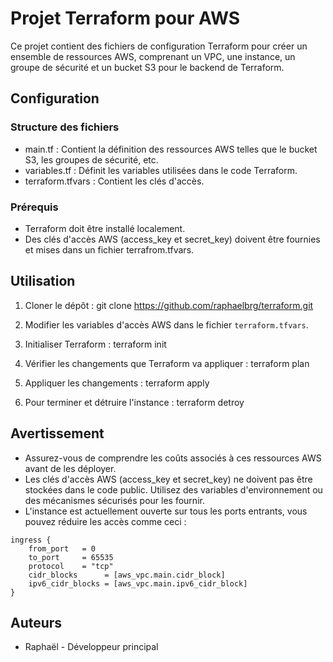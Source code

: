 # Projet Terraform pour AWS

Ce projet contient des fichiers de configuration Terraform pour créer un ensemble de ressources AWS, comprenant un VPC, une instance, un groupe de sécurité et un bucket S3 pour le backend de Terraform.

## Configuration

### Structure des fichiers

- main.tf : Contient la définition des ressources AWS telles que le bucket S3, les groupes de sécurité, etc.
- variables.tf : Définit les variables utilisées dans le code Terraform.
- terraform.tfvars : Contient les clés d'accès.
  
### Prérequis

- Terraform doit être installé localement.
- Des clés d'accès AWS (access_key et secret_key) doivent être fournies et mises dans un fichier terrafrom.tfvars.

## Utilisation

1. Cloner le dépôt : git clone https://github.com/raphaelbrg/terraform.git

2. Modifier les variables d'accès AWS dans le fichier `terraform.tfvars`.

3. Initialiser Terraform : terraform init

4. Vérifier les changements que Terraform va appliquer : terraform plan

5. Appliquer les changements : terraform apply

6. Pour terminer et détruire l'instance : terraform detroy

## Avertissement

- Assurez-vous de comprendre les coûts associés à ces ressources AWS avant de les déployer.
- Les clés d'accès AWS (access_key et secret_key) ne doivent pas être stockées dans le code public. Utilisez des variables d'environnement ou des mécanismes sécurisés pour les fournir.
- L'instance est actuellement ouverte sur tous les ports entrants, vous pouvez réduire les accès comme ceci :
```
ingress {
    from_port   = 0
    to_port     = 65535
    protocol    = "tcp"
    cidr_blocks      = [aws_vpc.main.cidr_block]
    ipv6_cidr_blocks = [aws_vpc.main.ipv6_cidr_block]
}
```

## Auteurs

- Raphaël - Développeur principal
